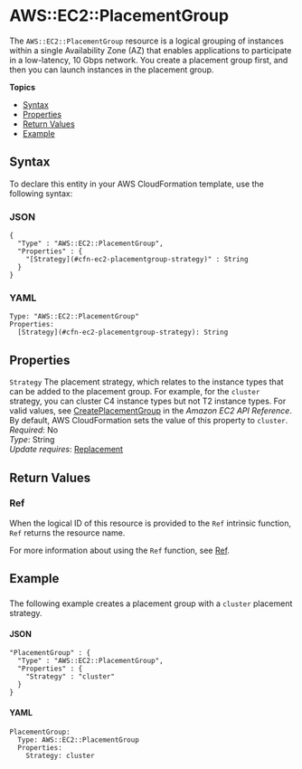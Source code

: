 # AWS::EC2::PlacementGroup<a name="aws-resource-ec2-placementgroup"></a>

The `AWS::EC2::PlacementGroup` resource is a logical grouping of instances within a single Availability Zone \(AZ\) that enables applications to participate in a low\-latency, 10 Gbps network\. You create a placement group first, and then you can launch instances in the placement group\.

**Topics**
+ [Syntax](#aws-resource-ec2-placementgroup-syntax)
+ [Properties](#w3ab2c21c10d449b9)
+ [Return Values](#w3ab2c21c10d449c11)
+ [Example](#w3ab2c21c10d449c13)

## Syntax<a name="aws-resource-ec2-placementgroup-syntax"></a>

To declare this entity in your AWS CloudFormation template, use the following syntax:

### JSON<a name="aws-resource-ec2-placementgroup-syntax.json"></a>

```
{
  "Type" : "AWS::EC2::PlacementGroup",
  "Properties" : {
    "[Strategy](#cfn-ec2-placementgroup-strategy)" : String
  }
}
```

### YAML<a name="aws-resource-ec2-placementgroup-syntax.yaml"></a>

```
Type: "AWS::EC2::PlacementGroup"
Properties: 
  [Strategy](#cfn-ec2-placementgroup-strategy): String
```

## Properties<a name="w3ab2c21c10d449b9"></a>

`Strategy`  <a name="cfn-ec2-placementgroup-strategy"></a>
The placement strategy, which relates to the instance types that can be added to the placement group\. For example, for the `cluster` strategy, you can cluster C4 instance types but not T2 instance types\. For valid values, see [CreatePlacementGroup](http://docs.aws.amazon.com/AWSEC2/latest/APIReference/API_CreatePlacementGroup.html) in the *Amazon EC2 API Reference*\. By default, AWS CloudFormation sets the value of this property to `cluster`\.  
*Required*: No  
*Type*: String  
*Update requires*: [Replacement](using-cfn-updating-stacks-update-behaviors.md#update-replacement)

## Return Values<a name="w3ab2c21c10d449c11"></a>

### Ref<a name="w3ab2c21c10d449c11b2"></a>

When the logical ID of this resource is provided to the `Ref` intrinsic function, `Ref` returns the resource name\.

For more information about using the `Ref` function, see [Ref](intrinsic-function-reference-ref.md)\.

## Example<a name="w3ab2c21c10d449c13"></a>

### <a name="w3ab2c21c10d449c13b2"></a>

The following example creates a placement group with a `cluster` placement strategy\.

#### JSON<a name="aws-resource-ec2-placementgroup-example-1.json"></a>

```
"PlacementGroup" : {
  "Type" : "AWS::EC2::PlacementGroup",
  "Properties" : {
    "Strategy" : "cluster"
  }
}
```

#### YAML<a name="aws-resource-ec2-placementgroup-example-1.yaml"></a>

```
PlacementGroup:
  Type: AWS::EC2::PlacementGroup
  Properties:
    Strategy: cluster
```